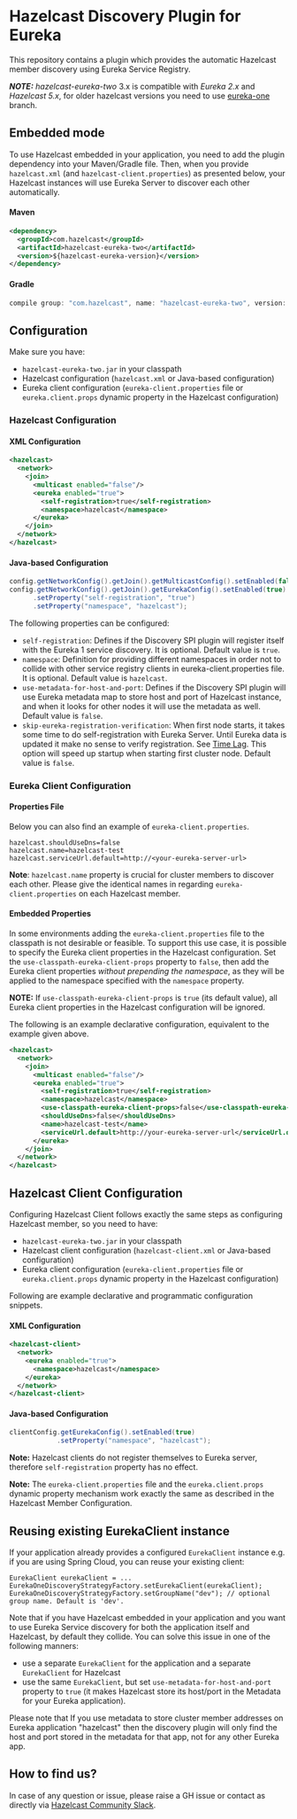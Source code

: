 # Hazelcast Discovery Plugin for Eureka

This repository contains a plugin which provides the automatic Hazelcast member discovery using Eureka Service Registry.

***NOTE:*** *hazelcast-eureka-two* 3.x is compatible with *Eureka 2.x* and *Hazelcast 5.x*, for older hazelcast versions you need to use [eureka-one](https://github.com/hazelcast/hazelcast-eureka/tree/eureka-one) branch.

## Embedded mode

To use Hazelcast embedded in your application, you need to add the plugin dependency into your Maven/Gradle file. Then, when you provide `hazelcast.xml` (and `hazelcast-client.properties`) as presented below, your Hazelcast instances will use Eureka Server to discover each other automatically.

#### Maven

```xml
<dependency>
  <groupId>com.hazelcast</groupId>
  <artifactId>hazelcast-eureka-two</artifactId>
  <version>${hazelcast-eureka-version}</version>
</dependency>
```

#### Gradle

```groovy
compile group: "com.hazelcast", name: "hazelcast-eureka-two", version: "${hazelcast-eureka-version}"
```

## Configuration

Make sure you have:
* `hazelcast-eureka-two.jar` in your classpath
* Hazelcast configuration (`hazelcast.xml` or Java-based configuration)
* Eureka client configuration (`eureka-client.properties` file or `eureka.client.props` dynamic property in the Hazelcast configuration)

### Hazelcast Configuration

#### XML Configuration

```xml
<hazelcast>
  <network>
    <join>
      <multicast enabled="false"/>
      <eureka enabled="true">
        <self-registration>true</self-registration>
        <namespace>hazelcast</namespace>
      </eureka>
    </join>
  </network>
</hazelcast>
```

#### Java-based Configuration

```java
config.getNetworkConfig().getJoin().getMulticastConfig().setEnabled(false);
config.getNetworkConfig().getJoin().getEurekaConfig().setEnabled(true)
      .setProperty("self-registration", "true")
      .setProperty("namespace", "hazelcast");
```

The following properties can be configured:
* `self-registration`: Defines if the Discovery SPI plugin will register itself with the Eureka 1 service discovery. It is optional. Default value is `true`.
* `namespace`: Definition for providing different namespaces in order not to collide with other service registry clients in eureka-client.properties file. It is optional. Default value is `hazelcast`.
* `use-metadata-for-host-and-port`: Defines if the Discovery SPI plugin will use Eureka metadata map to store host and port of Hazelcast instance, and when it looks for other nodes it will use the metadata as well.
Default value is `false`.
* `skip-eureka-registration-verification`: When first node starts, it takes some time to do self-registration with Eureka Server. Until Eureka data is updated it make no sense to verify registration. See <a href="https://github.com/Netflix/eureka/wiki/Understanding-eureka-client-server-communication#time-lag" target="_blank">Time Lag</a>. This option will speed up startup when starting first cluster node. Default value is `false`.

### Eureka Client Configuration

#### Properties File

Below you can also find an example of `eureka-client.properties`. 

```$properties
hazelcast.shouldUseDns=false
hazelcast.name=hazelcast-test
hazelcast.serviceUrl.default=http://<your-eureka-server-url>
```

**Note**: `hazelcast.name` property is crucial for cluster members to discover each other. Please give the identical names in regarding `eureka-client.properties` on each Hazelcast member.

#### Embedded Properties

In some environments adding the `eureka-client.properties` file to the classpath is not desirable or feasible. To support this use case, it is possible to specify the Eureka client properties in the Hazelcast configuration. Set the `use-classpath-eureka-client-props` property to `false`, then add the Eureka client properties _without prepending the namespace_, as they will be applied to the namespace specified with the `namespace` property.

**NOTE:** If `use-classpath-eureka-client-props` is `true` (its default value), all Eureka client properties in the Hazelcast configuration will be ignored.

The following is an example declarative configuration, equivalent to the example given above.

```xml
<hazelcast>
  <network>
    <join>
      <multicast enabled="false"/>
      <eureka enabled="true">
        <self-registration>true</self-registration>
        <namespace>hazelcast</namespace>
        <use-classpath-eureka-client-props>false</use-classpath-eureka-client-props>
        <shouldUseDns>false</shouldUseDns>
        <name>hazelcast-test</name>
        <serviceUrl.default>http://your-eureka-server-url</serviceUrl.default>
      </eureka>
    </join>
  </network>
</hazelcast>
```

## Hazelcast Client Configuration

Configuring Hazelcast Client follows exactly the same steps as configuring Hazelcast member, so you need to have:
* `hazelcast-eureka-two.jar` in your classpath
* Hazelcast client configuration (`hazelcast-client.xml` or Java-based configuration)
* Eureka client configuration (`eureka-client.properties` file or `eureka.client.props` dynamic property in the Hazelcast configuration)

Following are example declarative and programmatic configuration snippets.

#### XML Configuration

```xml
<hazelcast-client>
  <network>
    <eureka enabled="true">
      <namespace>hazelcast</namespace>
    </eureka>
  </network>
</hazelcast-client>
```

#### Java-based Configuration

```java
clientConfig.getEurekaConfig().setEnabled(true)
            .setProperty("namespace", "hazelcast");
```

**Note:** Hazelcast clients do not register themselves to Eureka server, therefore `self-registration` property has no effect.

**Note:** The `eureka-client.properties` file and the `eureka.client.props` dynamic property mechanism work exactly the same as described in the Hazelcast Member Configuration.

## Reusing existing EurekaClient instance

If your application already provides a configured `EurekaClient` instance e.g. if you are using Spring Cloud, you can reuse your existing client:

```
EurekaClient eurekaClient = ...
EurekaOneDiscoveryStrategyFactory.setEurekaClient(eurekaClient);
EurekaOneDiscoveryStrategyFactory.setGroupName("dev"); // optional group name. Default is 'dev'.
```

Note that if you have Hazelcast embedded in your application and you want to use Eureka Service discovery for both the application itself and Hazelcast, by default they collide. You can solve this issue in one of the following manners:
* use a separate `EurekaClient` for the application and a separate `EurekaClient` for Hazelcast
* use the same `EurekaClient`, but set `use-metadata-for-host-and-port` property to `true` (it makes Hazelcast store its host/port in the Metadata for your Eureka application).

Please note that If you use metadata to store cluster member addresses on Eureka application "hazelcast" then the discovery plugin will only find the host and port stored in the metadata for that app, not for any other Eureka app.

## How to find us?

In case of any question or issue, please raise a GH issue or contact as directly via [Hazelcast Community Slack](https://hazelcastcommunity.slack.com).
